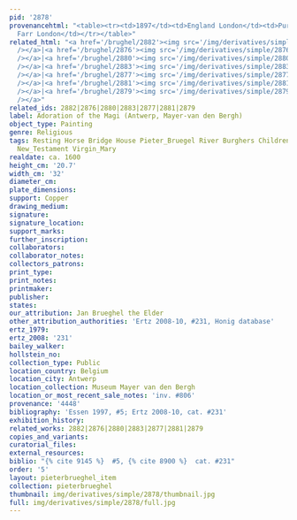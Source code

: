 ```yaml
---
pid: '2878'
provenancehtml: "<table><tr><td>1897</td><td>England London</td><td>Purchased from
  Farr London</td></tr></table>"
related_html: "<a href='/brughel/2882'><img src='/img/derivatives/simple/2882/thumbnail.jpg'
  /></a>|<a href='/brughel/2876'><img src='/img/derivatives/simple/2876/thumbnail.jpg'
  /></a>|<a href='/brughel/2880'><img src='/img/derivatives/simple/2880/thumbnail.jpg'
  /></a>|<a href='/brughel/2883'><img src='/img/derivatives/simple/2883/thumbnail.jpg'
  /></a>|<a href='/brughel/2877'><img src='/img/derivatives/simple/2877/thumbnail.jpg'
  /></a>|<a href='/brughel/2881'><img src='/img/derivatives/simple/2881/thumbnail.jpg'
  /></a>|<a href='/brughel/2879'><img src='/img/derivatives/simple/2879/thumbnail.jpg'
  /></a>"
related_ids: 2882|2876|2880|2883|2877|2881|2879
label: Adoration of the Magi (Antwerp, Mayer-van den Bergh)
object_type: Painting
genre: Religious
tags: Resting Horse Bridge House Pieter_Bruegel River Burghers Children Soldiers Christ
  New_Testament Virgin_Mary
realdate: ca. 1600
height_cm: '20.7'
width_cm: '32'
diameter_cm:
plate_dimensions:
support: Copper
drawing_medium:
signature:
signature_location:
support_marks:
further_inscription:
collaborators:
collaborator_notes:
collectors_patrons:
print_type:
print_notes:
printmaker:
publisher:
states:
our_attribution: Jan Brueghel the Elder
other_attribution_authorities: 'Ertz 2008-10, #231, Honig database'
ertz_1979:
ertz_2008: '231'
bailey_walker:
hollstein_no:
collection_type: Public
location_country: Belgium
location_city: Antwerp
location_collection: Museum Mayer van den Bergh
location_or_most_recent_sale_notes: 'inv. #806'
provenance: '4448'
bibliography: 'Essen 1997, #5; Ertz 2008-10, cat. #231'
exhibition_history:
related_works: 2882|2876|2880|2883|2877|2881|2879
copies_and_variants:
curatorial_files:
external_resources:
biblio: "{% cite 9145 %}  #5, {% cite 8900 %}  cat. #231"
order: '5'
layout: pieterbrueghel_item
collection: pieterbrueghel
thumbnail: img/derivatives/simple/2878/thumbnail.jpg
full: img/derivatives/simple/2878/full.jpg
---
```

